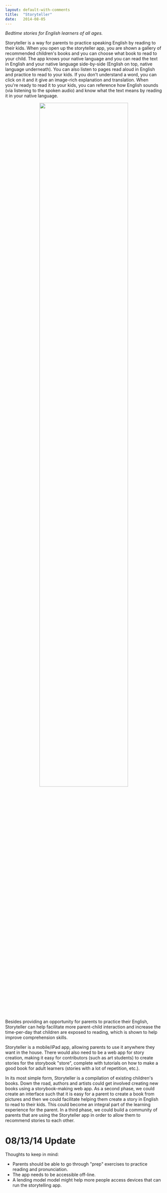 ```yaml
---
layout: default-with-comments
title:  "Storyteller"
date:   2014-08-05
---
```


_Bedtime stories for English learners of all ages._


Storyteller is a way for parents to practice speaking English by reading to their kids. When you open up the storyteller app, you are shown a gallery of recommended children's books and you can choose what book to read to your child. The app knows your native language and you can read the text in English and your native language side-by-side (English on top, native language underneath). You can also listen to pages read aloud in English and practice to read to your kids. If you don't understand a word, you can click on it and it give an image-rich explanation and translation. When you're ready to read it to your kids, you can reference how English sounds (via listening to the spoken audio) and know what the text means by reading it in your native language.

<center>
	<img src="{{site.baseurl}}/images/five_ideas/storyteller.png" width="75%">
</center>

Besides providing an opportunity for parents to practice their English, Storyteller can help facilitate more parent-child interaction and increase the time-per-day that children are exposed to reading, which is shown to help improve comprehension skills.

Storyteller is a mobile/iPad app, allowing parents to use it anywhere they want in the house. There would also need to be a web app for story creation, making it easy for contributors (such as art students) to create stories for the storybook "store", complete with tutorials on how to make a good book for adult learners (stories with a lot of repetition, etc.). 

In its most simple form, Storyteller is a compilation of existing children's books. Down the road, authors and artists could get involved creating new books using a storybook-making web app. As a second phase, we could create an interface such that it is easy for a parent to create a book from pictures and then we could facilitate helping them create a story in English to read to their kids. This could become an integral part of the learning experience for the parent.  In a third phase, we could build a community of parents that are using the Storyteller app in order to allow them to recommend stories to each other.

# 08/13/14 Update

Thoughts to keep in mind:

* Parents should be able to go through "prep" exercises to practice reading and pronunciation.
* The app needs to be accessible off-line.
* A lending model model might help more people access devices that can run the storytelling app.
